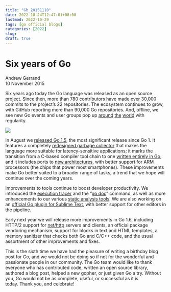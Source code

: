```yaml
---
title: "Gb_20151110"
date: 2022-10-24T12:47:01+08:00
lastmod: 2022-10-29
tags: [go official blogs]
categories: [2022]
slug:
draft: true
---
```


# Six years of Go

Andrew Gerrand  
10 November 2015

Six years ago today the Go language was released as an open source project. Since then, more than 780 contributors have made over 30,000 commits to the project’s 22 repositories. The ecosystem continues to grow, with GitHub reporting more than 90,000 Go repositories. And, offline, we see new Go events and user groups pop up [around](https://blog.golang.org/gophercon2015) [the](https://blog.golang.org/gouk15) [world](https://blog.golang.org/gopherchina) with regularity.

![](https://go.dev/blog/6years/6years-gopher.png)

In August we [released Go 1.5](https://blog.golang.org/go1.5), the most significant release since Go 1. It features a completely [redesigned garbage collector](https://go.dev/doc/go1.5#gc) that makes the language more suitable for latency-sensitive applications; it marks the transition from a C-based compiler tool chain to one [written entirely in Go](https://go.dev/doc/go1.5#c); and it includes ports to [new architectures](https://go.dev/doc/go1.5#ports), with better support for ARM processors (the chips that power most smartphones). These improvements make Go better suited to a broader range of tasks, a trend that we hope will continue over the coming years.

Improvements to tools continue to boost developer productivity. We introduced the [execution tracer](https://go.dev/cmd/trace/) and the “[go doc](https://go.dev/cmd/go/#hdr-Show_documentation_for_package_or_symbol)” command, as well as more enhancements to our various [static analysis tools](https://go.dev/talks/2014/static-analysis.slide). We are also working on an [official Go plugin for Sublime Text](https://groups.google.com/forum/#!topic/Golang-nuts/8oCSjAiKXUQ), with better support for other editors in the pipeline.

Early next year we will release more improvements in Go 1.6, including HTTP/2 support for [net/http](https://go.dev/pkg/net/http/) servers and clients, an official package vendoring mechanism, support for blocks in text and HTML templates, a memory sanitizer that checks both Go and C/C++ code, and the usual assortment of other improvements and fixes.

This is the sixth time we have had the pleasure of writing a birthday blog post for Go, and we would not be doing so if not for the wonderful and passionate people in our community. The Go team would like to thank everyone who has contributed code, written an open source library, authored a blog post, helped a new gopher, or just given Go a try. Without you, Go would not be as complete, useful, or successful as it is today. Thank you, and celebrate!